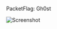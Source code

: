 PacketFlag: Gh0st  
  
![Screenshot](https://raw.githubusercontent.com/Cryakl/Ultimate-RAT-Collection/refs/heads/main/Gh0stRat/Gh0st%20RAT%201.0%20Alpha/Screenshot.png)
